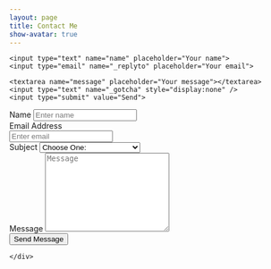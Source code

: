 ```yaml
---
layout: page
title: Contact Me
show-avatar: true
---
```

<form id="contactform" method="POST">

<input type="hidden" name="_next" value="thanks" />
	<input type="hidden" name="_subject" value="Website contact" />

	<input type="text" name="name" placeholder="Your name">
    <input type="email" name="_replyto" placeholder="Your email">
   
    <textarea name="message" placeholder="Your message"></textarea>
    <input type="text" name="_gotcha" style="display:none" />
    <input type="submit" value="Send">
</form>
<script>
    var contactform =  document.getElementById('contactform');
    contactform.setAttribute('action', '//formspree.io/' + 'nabin99sharma' + '@' + 'gmail' + '.' + 'com');
</script>

<!--
<style type="text/css">
	.jumbotron {
background: #358CCE;
color: #FFF;
border-radius: 0px;
}
.jumbotron-sm { padding-top: 24px;
padding-bottom: 24px; }
.jumbotron small {
color: #FFF;
}
.h1 small {
font-size: 24px;
}
</style>
-->


<div class="container">
    <div class="row">
        <div class="col-md-8">
            <div class="well well-sm">
                <form>
                <div class="row">
                    <div class="col-md-6">
                        <div class="form-group">
                            <label for="name">
                                Name</label>
                            <input type="text" class="form-control" id="name" placeholder="Enter name" required="required" />
                        </div>
                        <div class="form-group">
                            <label for="email">
                                Email Address</label>
                            <div class="input-group">
                                <span class="input-group-addon"><span class="glyphicon glyphicon-envelope"></span>
                                </span>
                                <input type="email" class="form-control" id="email" placeholder="Enter email" required="required" /></div>
                        </div>
                        <div class="form-group">
                            <label for="subject">
                                Subject</label>
                            <select id="subject" name="subject" class="form-control" required="required">
                                <option value="na" selected="">Choose One:</option>
                                <option value="service">General Customer Service</option>
                                <option value="suggestions">Suggestions</option>
                                <option value="product">Product Support</option>
                            </select>
                        </div>
                    </div>
                    <div class="col-md-6">
                        <div class="form-group">
                            <label for="name">
                                Message</label>
                            <textarea name="message" id="message" class="form-control" rows="9" cols="25" required="required"
                                placeholder="Message"></textarea>
                        </div>
                    </div>
                    <div class="col-md-12">
                        <button type="submit" class="btn btn-primary pull-right" id="btnContactUs">
                            Send Message</button>
                    </div>
                </div>
                </form>
            </div>
        </div>

    </div>
</div>
